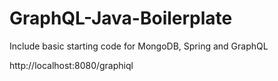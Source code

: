 # GraphQL-Java-Boilerplate

Include basic starting code for MongoDB, Spring and GraphQL

http://localhost:8080/graphiql
